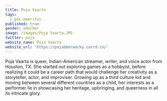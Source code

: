 ```yaml
---
title: Puja Vaarta
tags:
  - poc-emeritus
published: true
gender: she/her
image: /images/Puja Vaarta.JPG
twitter: puja
website_name: Puja Vaarta
website_url: 'https://pujabberwocky.carrd.co/'
---
```


Puja Vaarta is queer, Indian-American streamer, writer, and voice actor from Houston, TX. She started out exploring games as a hobbyist, before realizing it could be a career path that would challenge her creativity as a storyteller, actor, and improviser. Growing up as a third culture kid and moving between several different countries as a child, her interests as a performer lie in showcasing her heritage, upbringing, and queerness in all its intricate glory.
